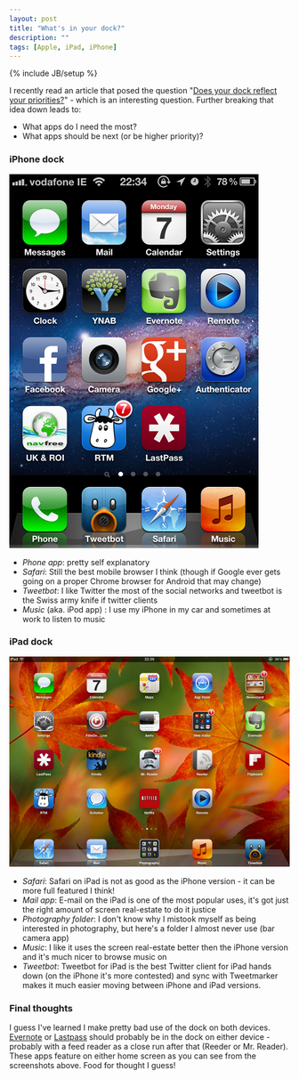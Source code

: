 ```yaml
---
layout: post
title: "What's in your dock?"
description: ""
tags: [Apple, iPad, iPhone]
---
```

{% include JB/setup %}

I recently read an article that posed the question "[Does your dock reflect your priorities?][]" - which is an interesting question. Further breaking that idea down leads to:

- What apps do I need the most?
- What apps should be next (or be higher priority)?

### iPhone dock

<img src="/files/2012/07/iphone.png" alt="iPhone homescreen" />

- *Phone app*: pretty self explanatory
- *Safari*: Still the best mobile browser I think (though if Google ever gets going on a proper Chrome browser for Android that may change)
- *Tweetbot*: I like Twitter the most of the social networks and tweetbot is the Swiss army knife if twitter clients
- *Music* (aka. iPod app) : I use my iPhone in my car and sometimes at work to listen to music

### iPad dock

<img src="/files/2012/07/ipad.png" alt="iPhone homescreen" />

- *Safari*: Safari on iPad is not as good as the iPhone version - it can be more full featured I think!
- *Mail app*: E-mail on the iPad is one of the most popular uses, it's got just the right amount of screen real-estate to do it justice
- *Photography folder*: I don't know why I mistook myself as being interested in photography, but here's a folder I almost never use (bar camera app)
- *Music*: I like it uses the screen real-estate better then the iPhone version and it's much nicer to browse music on
- *Tweetbot*: Tweetbot for iPad is the best Twitter client for iPad hands down (on the iPhone it's more contested) and sync with Tweetmarker makes it much easier moving between iPhone and iPad versions.

### Final thoughts

I guess I've learned I make pretty bad use of the dock on both devices. [Evernote][] or [Lastpass][] should probably be in the dock on either device - probably with a feed reader as a close run after that (Reeder or Mr. Reader). These apps feature on either home screen as you can see from the screenshots above. Food for thought I guess! 


[Does your dock reflect your priorities?]: http://nerdgap.com/does-your-dock-reflect-your-priorities/
[Evernote]: http://www.evernote.com
[Lastpass]: http://www.lastpass.com
